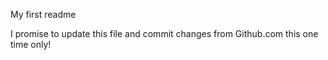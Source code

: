 My first readme

I promise to update this file and commit changes from Github.com this one time only!
